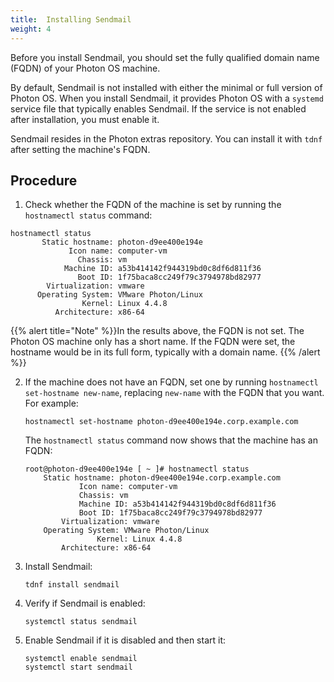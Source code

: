```yaml
---
title:  Installing Sendmail
weight: 4
---
```


Before you install Sendmail, you should set the fully qualified domain name (FQDN) of your Photon OS machine.

By default, Sendmail is not installed with either the minimal or full version of Photon OS. When you install Sendmail, it provides Photon OS with a `systemd` service file that typically enables Sendmail. If the service is not enabled after installation, you must enable it. 

Sendmail resides in the Photon extras repository. You can install it with `tdnf` after setting the machine's FQDN. 

## Procedure

1. Check whether the FQDN of the machine is set by running the `hostnamectl status` command:  
         
```console
hostnamectl status
       Static hostname: photon-d9ee400e194e
             Icon name: computer-vm
               Chassis: vm
            Machine ID: a53b414142f944319bd0c8df6d811f36
               Boot ID: 1f75baca8cc249f79c3794978bd82977
        Virtualization: vmware
      Operating System: VMware Photon/Linux
                Kernel: Linux 4.4.8
          Architecture: x86-64
```

{{% alert title="Note" %}}In the results above, the FQDN is not set. The Photon OS machine only has a short name. If the FQDN were set, the hostname would be in its full form, typically with a domain name. 
{{% /alert %}}
    
2. If the machine does not have an FQDN, set one by running `hostnamectl set-hostname new-name`, replacing `new-name` with the FQDN that you want. For example:  
     
    ```console
    hostnamectl set-hostname photon-d9ee400e194e.corp.example.com
    ```

    The `hostnamectl status` command now shows that the machine has an FQDN: 
    
    ```console
    root@photon-d9ee400e194e [ ~ ]# hostnamectl status
        Static hostname: photon-d9ee400e194e.corp.example.com
                Icon name: computer-vm
                Chassis: vm
                Machine ID: a53b414142f944319bd0c8df6d811f36
                Boot ID: 1f75baca8cc249f79c3794978bd82977
            Virtualization: vmware
        Operating System: VMware Photon/Linux
                    Kernel: Linux 4.4.8
            Architecture: x86-64
    ```

1. Install Sendmail: 
    
    ```console
    tdnf install sendmail
    ```

1. Verify if Sendmail is enabled: 
    
    ```console
    systemctl status sendmail
    ```

1. Enable Sendmail if it is disabled and then start it: 
    
    ```console
    systemctl enable sendmail
    systemctl start sendmail
    ```
